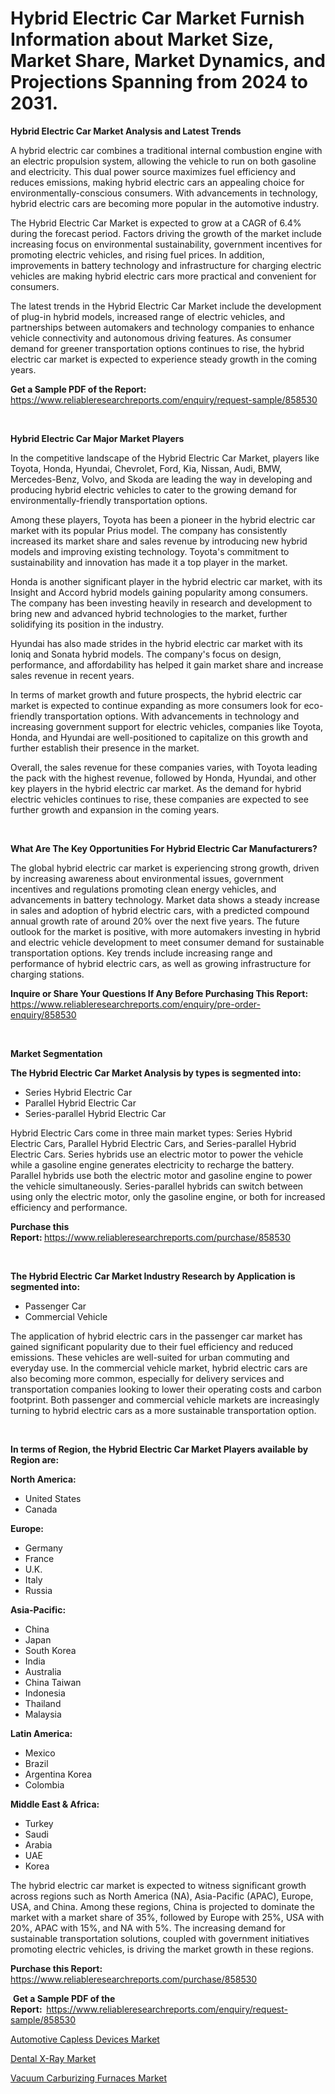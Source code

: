 <p><h1>Hybrid Electric Car Market Furnish Information about Market Size, Market Share, Market Dynamics, and Projections Spanning from 2024 to 2031.</h1></p><p><strong>Hybrid Electric Car Market Analysis and Latest Trends</strong></p>
<p><p>A hybrid electric car combines a traditional internal combustion engine with an electric propulsion system, allowing the vehicle to run on both gasoline and electricity. This dual power source maximizes fuel efficiency and reduces emissions, making hybrid electric cars an appealing choice for environmentally-conscious consumers. With advancements in technology, hybrid electric cars are becoming more popular in the automotive industry.</p><p>The Hybrid Electric Car Market is expected to grow at a CAGR of 6.4% during the forecast period. Factors driving the growth of the market include increasing focus on environmental sustainability, government incentives for promoting electric vehicles, and rising fuel prices. In addition, improvements in battery technology and infrastructure for charging electric vehicles are making hybrid electric cars more practical and convenient for consumers.</p><p>The latest trends in the Hybrid Electric Car Market include the development of plug-in hybrid models, increased range of electric vehicles, and partnerships between automakers and technology companies to enhance vehicle connectivity and autonomous driving features. As consumer demand for greener transportation options continues to rise, the hybrid electric car market is expected to experience steady growth in the coming years.</p></p>
<p><strong>Get a Sample PDF of the Report:&nbsp;</strong> <a href="https://www.reliableresearchreports.com/enquiry/request-sample/858530">https://www.reliableresearchreports.com/enquiry/request-sample/858530</a></p>
<p>&nbsp;</p>
<p><strong>Hybrid Electric Car Major Market Players</strong></p>
<p><p>In the competitive landscape of the Hybrid Electric Car Market, players like Toyota, Honda, Hyundai, Chevrolet, Ford, Kia, Nissan, Audi, BMW, Mercedes-Benz, Volvo, and Skoda are leading the way in developing and producing hybrid electric vehicles to cater to the growing demand for environmentally-friendly transportation options. </p><p>Among these players, Toyota has been a pioneer in the hybrid electric car market with its popular Prius model. The company has consistently increased its market share and sales revenue by introducing new hybrid models and improving existing technology. Toyota's commitment to sustainability and innovation has made it a top player in the market.</p><p>Honda is another significant player in the hybrid electric car market, with its Insight and Accord hybrid models gaining popularity among consumers. The company has been investing heavily in research and development to bring new and advanced hybrid technologies to the market, further solidifying its position in the industry.</p><p>Hyundai has also made strides in the hybrid electric car market with its Ioniq and Sonata hybrid models. The company's focus on design, performance, and affordability has helped it gain market share and increase sales revenue in recent years.</p><p>In terms of market growth and future prospects, the hybrid electric car market is expected to continue expanding as more consumers look for eco-friendly transportation options. With advancements in technology and increasing government support for electric vehicles, companies like Toyota, Honda, and Hyundai are well-positioned to capitalize on this growth and further establish their presence in the market.</p><p>Overall, the sales revenue for these companies varies, with Toyota leading the pack with the highest revenue, followed by Honda, Hyundai, and other key players in the hybrid electric car market. As the demand for hybrid electric vehicles continues to rise, these companies are expected to see further growth and expansion in the coming years.</p></p>
<p>&nbsp;</p>
<p><strong>What Are The Key Opportunities For Hybrid Electric Car Manufacturers?</strong></p>
<p><p>The global hybrid electric car market is experiencing strong growth, driven by increasing awareness about environmental issues, government incentives and regulations promoting clean energy vehicles, and advancements in battery technology. Market data shows a steady increase in sales and adoption of hybrid electric cars, with a predicted compound annual growth rate of around 20% over the next five years. The future outlook for the market is positive, with more automakers investing in hybrid and electric vehicle development to meet consumer demand for sustainable transportation options. Key trends include increasing range and performance of hybrid electric cars, as well as growing infrastructure for charging stations.</p></p>
<p><strong>Inquire or Share Your Questions If Any Before Purchasing This Report:</strong> <a href="https://www.reliableresearchreports.com/enquiry/pre-order-enquiry/858530">https://www.reliableresearchreports.com/enquiry/pre-order-enquiry/858530</a></p>
<p>&nbsp;</p>
<p><strong>Market Segmentation</strong></p>
<p><strong>The Hybrid Electric Car Market Analysis by types is segmented into:</strong></p>
<p><ul><li>Series Hybrid Electric Car</li><li>Parallel Hybrid Electric Car</li><li>Series-parallel Hybrid Electric Car</li></ul></p>
<p><p>Hybrid Electric Cars come in three main market types: Series Hybrid Electric Cars, Parallel Hybrid Electric Cars, and Series-parallel Hybrid Electric Cars. Series hybrids use an electric motor to power the vehicle while a gasoline engine generates electricity to recharge the battery. Parallel hybrids use both the electric motor and gasoline engine to power the vehicle simultaneously. Series-parallel hybrids can switch between using only the electric motor, only the gasoline engine, or both for increased efficiency and performance.</p></p>
<p><strong>Purchase this Report:&nbsp;</strong><a href="https://www.reliableresearchreports.com/purchase/858530">https://www.reliableresearchreports.com/purchase/858530</a></p>
<p>&nbsp;</p>
<p><strong>The Hybrid Electric Car Market Industry Research by Application is segmented into:</strong></p>
<p><ul><li>Passenger Car</li><li>Commercial Vehicle</li></ul></p>
<p><p>The application of hybrid electric cars in the passenger car market has gained significant popularity due to their fuel efficiency and reduced emissions. These vehicles are well-suited for urban commuting and everyday use. In the commercial vehicle market, hybrid electric cars are also becoming more common, especially for delivery services and transportation companies looking to lower their operating costs and carbon footprint. Both passenger and commercial vehicle markets are increasingly turning to hybrid electric cars as a more sustainable transportation option.</p></p>
<p>&nbsp;</p>
<p><strong>In terms of Region, the Hybrid Electric Car Market Players available by Region are:</strong></p>
<p>
    <p> <strong> North America: </strong>
        <ul>
            <li>United States</li>
            <li>Canada</li>
        </ul>
        </p> 
    <p> <strong> Europe: </strong>
        <ul>
            <li>Germany</li>
            <li>France</li>
            <li>U.K.</li>
            <li>Italy</li>
            <li>Russia</li>
        </ul>
        </p> 
    <p> <strong> Asia-Pacific: </strong>
        <ul>
            <li>China</li>
            <li>Japan</li>
            <li>South Korea</li>
            <li>India</li>
            <li>Australia</li>
            <li>China Taiwan</li>
            <li>Indonesia</li>
            <li>Thailand</li>
            <li>Malaysia</li>
        </ul>
        </p> 
    <p> <strong> Latin America: </strong>
        <ul>
            <li>Mexico</li>
            <li>Brazil</li>
            <li>Argentina Korea</li>
            <li>Colombia</li>
        </ul>
        </p> 
    <p> <strong> Middle East & Africa: </strong>
        <ul>
            <li>Turkey</li>
            <li>Saudi</li>
            <li>Arabia</li>
            <li>UAE</li>
            <li>Korea</li>
        </ul>
    </p>
    </p>
<p><p>The hybrid electric car market is expected to witness significant growth across regions such as North America (NA), Asia-Pacific (APAC), Europe, USA, and China. Among these regions, China is projected to dominate the market with a market share of 35%, followed by Europe with 25%, USA with 20%, APAC with 15%, and NA with 5%. The increasing demand for sustainable transportation solutions, coupled with government initiatives promoting electric vehicles, is driving the market growth in these regions.</p></p>
<p><strong>Purchase this Report: </strong><a href="https://www.reliableresearchreports.com/purchase/858530">https://www.reliableresearchreports.com/purchase/858530</a></p>
<p>&nbsp;<strong>Get a Sample PDF of the Report:&nbsp;&nbsp;</strong><a href="https://www.reliableresearchreports.com/enquiry/request-sample/858530">https://www.reliableresearchreports.com/enquiry/request-sample/858530</a></p>
<p><strong></strong></p>
<p><p><a href="https://view.publitas.com/reportprime-1/automotive-capless-devices-market-size-2023-2030-global-industrial-analysis-key-geographical-regions-market-share-top-key-players-product-types-and-forecast-research-report/">Automotive Capless Devices Market</a></p><p><a href="https://view.publitas.com/reportprime-1/dental-x-ray-market-insights-market-players-and-forecast-till-2030/">Dental X-Ray Market</a></p><p><a href="https://view.publitas.com/reportprime-1/vacuum-carburizing-furnaces-market-size-market-share-and-global-market-analysis-report-2023-2030/">Vacuum Carburizing Furnaces Market</a></p></p>
